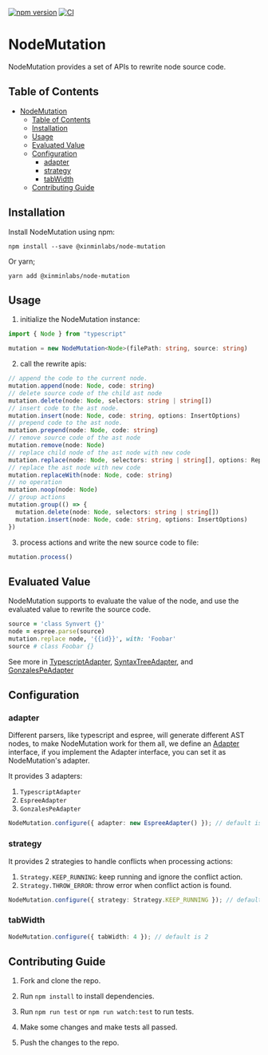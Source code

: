 [![npm version](https://badge.fury.io/js/@xinminlabs%2Fnode-mutation.svg)](https://badge.fury.io/js/@xinminlabs%2Fnode-mutation)
[![CI](https://github.com/xinminlabs/node-mutation-javascript/actions/workflows/main.yml/badge.svg)](https://github.com/xinminlabs/node-mutation-javascript/actions/workflows/main.yml)

# NodeMutation

NodeMutation provides a set of APIs to rewrite node source code.

## Table of Contents

- [NodeMutation](#nodemutation)
  - [Table of Contents](#table-of-contents)
  - [Installation](#installation)
  - [Usage](#usage)
  - [Evaluated Value](#evaluated-value)
  - [Configuration](#configuration)
    - [adapter](#adapter)
    - [strategy](#strategy)
    - [tabWidth](#tabwidth)
  - [Contributing Guide](#contributing-guide)

## Installation

Install NodeMutation using npm:

```
npm install --save @xinminlabs/node-mutation
```

Or yarn;

```
yarn add @xinminlabs/node-mutation
```

## Usage

1. initialize the NodeMutation instance:

```typescript
import { Node } from "typescript"

mutation = new NodeMutation<Node>(filePath: string, source: string)
```

2. call the rewrite apis:

```typescript
// append the code to the current node.
mutation.append(node: Node, code: string)
// delete source code of the child ast node
mutation.delete(node: Node, selectors: string | string[])
// insert code to the ast node.
mutation.insert(node: Node, code: string, options: InsertOptions)
// prepend code to the ast node.
mutation.prepend(node: Node, code: string)
// remove source code of the ast node
mutation.remove(node: Node)
// replace child node of the ast node with new code
mutation.replace(node: Node, selectors: string | string[], options: ReplaceOptions)
// replace the ast node with new code
mutation.replaceWith(node: Node, code: string)
// no operation
mutation.noop(node: Node)
// group actions
mutation.group(() => {
  mutation.delete(node: Node, selectors: string | string[])
  mutation.insert(node: Node, code: string, options: InsertOptions)
})
```

3. process actions and write the new source code to file:

```typescript
mutation.process()
```

## Evaluated Value

NodeMutation supports to evaluate the value of the node, and use the evaluated value to rewrite the source code.

```ruby
source = 'class Synvert {}'
node = espree.parse(source)
mutation.replace node, '{{id}}', with: 'Foobar'
source # class Foobar {}
```

See more in [TypescriptAdapter](https://xinminlabs.github.io/node-mutation-javascript/TypescriptAdapter.html), [SyntaxTreeAdapter](https://xinminlabs.github.io/node-mutation-javascript/EspreeAdapter.html), and [GonzalesPeAdapter](https://xinminlabs.github.io/node-mutation-javascript/GonzalesPeAdapter.html)

## Configuration

### adapter

Different parsers, like typescript and espree, will generate different AST nodes, to make NodeMutation work for them all,
we define an [Adapter](https://github.com/xinminlabs/node-mutation-javascript/blob/main/src/adapter.ts) interface,
if you implement the Adapter interface, you can set it as NodeMutation's adapter.

It provides 3 adapters:

1. `TypescriptAdapter`
2. `EspreeAdapter`
3. `GonzalesPeAdapter`

```typescript
NodeMutation.configure({ adapter: new EspreeAdapter() }); // default is TypescriptAdapter
```

### strategy

It provides 2 strategies to handle conflicts when processing actions:

1. `Strategy.KEEP_RUNNING`: keep running and ignore the conflict action.
2. `Strategy.THROW_ERROR`: throw error when conflict action is found.

```typescript
NodeMutation.configure({ strategy: Strategy.KEEP_RUNNING }); // default is Strategy.THROW_ERROR
```

### tabWidth

```typescript
NodeMutation.configure({ tabWidth: 4 }); // default is 2
```

## Contributing Guide

1. Fork and clone the repo.

2. Run `npm install` to install dependencies.

3. Run `npm run test` or `npm run watch:test` to run tests.

4. Make some changes and make tests all passed.

5. Push the changes to the repo.

